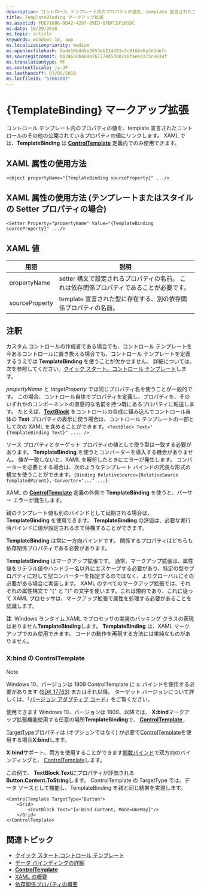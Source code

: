 ```yaml
---
description: コントロール テンプレート内のプロパティの値を、template 宣言されたコントロールのその他の公開されているプロパティの値にリンクします。 XAML では、TemplateBinding は ControlTemplate 定義内でのみ使用できます。
title: TemplateBinding マークアップ拡張
ms.assetid: FDE71086-9D42-4287-89ED-8FBFCDF169DC
ms.date: 10/29/2018
ms.topic: article
keywords: windows 10, uwp
ms.localizationpriority: medium
ms.openlocfilehash: 9ade10b4d5e2653eb214d93c2c9166e6a3e3defc
ms.sourcegitcommit: b034650b684a767274d5d88746faeea373c8e34f
ms.translationtype: MT
ms.contentlocale: ja-JP
ms.lasthandoff: 03/06/2019
ms.locfileid: "57661807"
---
```

# <a name="templatebinding-markup-extension"></a>{TemplateBinding} マークアップ拡張

コントロール テンプレート内のプロパティの値を、template 宣言されたコントロールのその他の公開されているプロパティの値にリンクします。 XAML では、**TemplateBinding** は [**ControlTemplate**](https://msdn.microsoft.com/library/windows/apps/br209391) 定義内でのみ使用できます。

## <a name="xaml-attribute-usage"></a>XAML 属性の使用方法

``` syntax
<object propertyName="{TemplateBinding sourceProperty}" .../>
```

## <a name="xaml-attribute-usage-for-setter-property-in-template-or-style"></a>XAML 属性の使用方法 (テンプレートまたはスタイルの Setter プロパティの場合)

``` syntax
<Setter Property="propertyName" Value="{TemplateBinding sourceProperty}" .../>
```

## <a name="xaml-values"></a>XAML 値

| 用語 | 説明 |
|------|-------------|
| propertyName | setter 構文で設定されるプロパティの名前。 これは依存関係プロパティであることが必要です。 |
| sourceProperty | template 宣言された型に存在する、別の依存関係プロパティの名前。 |

## <a name="remarks"></a>注釈

カスタム コントロールの作成者である場合でも、コントロール テンプレートを今あるコントロールに置き換える場合でも、コントロール テンプレートを定義するうえでは **TemplateBinding** を使うことが欠かせません。 詳細については、次を参照してください。[クイック スタート。コントロール テンプレート](https://msdn.microsoft.com/library/windows/apps/xaml/hh465374)します。

*propertyName* と *targetProperty* では同じプロパティ名を使うことが一般的です。 この場合、コントロール自体でプロパティを定義し、プロパティを、そのいずれかのコンポーネントの直感的な名前を持つ既にあるプロパティに転送します。 たとえば、[**TextBlock**](https://msdn.microsoft.com/library/windows/apps/br209652) をコントロールの合成に組み込んでコントロール自体の **Text** プロパティの表示に使う場合は、コントロール テンプレートの一部として次の XAML を含めることができます。`<TextBlock Text="{TemplateBinding Text}" .... />`

ソース プロパティとターゲット プロパティの値として使う型は一致する必要があります。 **TemplateBinding** を使うとコンバーターを導入する機会がありません。 値が一致しないと、XAML を解析したときにエラーが発生します。 コンバーターを必要とする場合は、次のようなテンプレート バインドの冗長な形式の構文を使うことができます。`{Binding RelativeSource={RelativeSource TemplatedParent}, Converter="..." ...}`

XAML の [**ControlTemplate**](https://msdn.microsoft.com/library/windows/apps/br209391) 定義の外側で **TemplateBinding** を使うと、パーサー エラーが発生します。

親のテンプレート値も別のバインドとして延期される場合は、**TemplateBinding** を使用できます。 **TemplateBinding** の評価は、必要な実行時バインドに値が設定されるまで待機することができます。

**TemplateBinding** は常に一方向バインドです。 関係するプロパティはどちらも依存関係プロパティである必要があります。

**TemplateBinding** はマークアップ拡張です。 通常、マークアップ拡張は、属性値をリテラル値やハンドラー名以外にエスケープする必要があり、特定の型やプロパティに対して型コンバーターを指定するのではなく、よりグローバルにその必要がある場合に実装します。 XAML のすべてのマークアップ拡張では、それぞれの属性構文で "{" と "}" の文字を使います。これは規約であり、これに従って XAML プロセッサは、マークアップ拡張で属性を処理する必要があることを認識します。

**注**  Windows ランタイム XAML でプロセッサの実装のバッキング クラスの表現はありません**TemplateBinding**します。 **TemplateBinding** は、XAML マークアップでのみ使用できます。 コードの動作を再現する方法には単純なものがありません。

### <a name="xbind-in-controltemplate"></a>X:bind の ControlTemplate

> [!NOTE]
> Windows 10、バージョンは 1809 ControlTemplate に x: バインドを使用する必要があります ([SDK 17763](https://developer.microsoft.com/windows/downloads/windows-10-sdk)) またはそれ以降。 ターゲット バージョンについて詳しくは、「[バージョン アダプティブ コード](https://msdn.microsoft.com/windows/uwp/debug-test-perf/version-adaptive-code)」をご覧ください。

使用できます Windows 10、バージョンは 1809、以降では、 **X:bind**マークアップ拡張機能使用する任意の場所**TemplateBinding**で、 [ **ControlTemplate** ](https://msdn.microsoft.com/library/windows/apps/br209391). 

[TargetType](https://docs.microsoft.com/uwp/api/windows.ui.xaml.controls.controltemplate.targettype)プロパティは (オプションではなく) が必要で[ControlTemplate](https://msdn.microsoft.com/library/windows/apps/br209391)を使用する場合**X:bind**します。

**X:bind**サポート、両方を使用することができます[関数バインド](../data-binding/function-bindings.md)で双方向のバインディングと、 [ControlTemplate](https://msdn.microsoft.com/library/windows/apps/br209391)します。

この例で、 **TextBlock.Text**にプロパティが評価される**Button.Content.ToString**します。 ControlTemplate の TargetType では、データ ソースとして機能し、TemplateBinding を親と同じ結果を実現します。

```xaml
<ControlTemplate TargetType="Button">
    <Grid>
        <TextBlock Text="{x:Bind Content, Mode=OneWay}"/>
    </Grid>
</ControlTemplate>
```

## <a name="related-topics"></a>関連トピック

* [クイック スタート:コントロール テンプレート](https://msdn.microsoft.com/library/windows/apps/xaml/hh465374)
* [データ バインディングの詳細](https://msdn.microsoft.com/library/windows/apps/mt210946)
* [**ControlTemplate**](https://msdn.microsoft.com/library/windows/apps/br209391)
* [XAML の概要](xaml-overview.md)
* [依存関係プロパティの概要](dependency-properties-overview.md)
 

